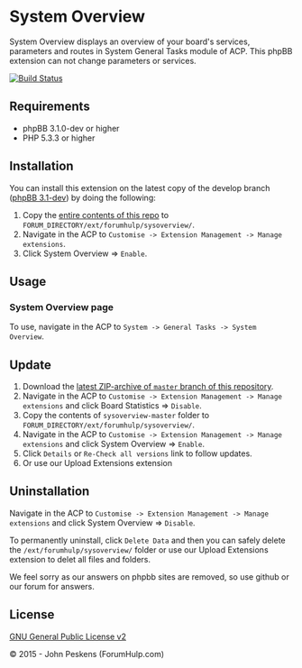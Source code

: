 System Overview
===============

System Overview displays an overview of your board's services, parameters and routes in System General Tasks module of ACP. This phpBB extension can not change parameters or services.

[![Build Status](https://travis-ci.org/ForumHulp/sysoverview.svg?branch=master)](https://travis-ci.org/ForumHulp/sysoverview)

## Requirements
* phpBB 3.1.0-dev or higher
* PHP 5.3.3 or higher

## Installation
You can install this extension on the latest copy of the develop branch ([phpBB 3.1-dev](https://github.com/phpbb/phpbb3)) by doing the following:

1. Copy the [entire contents of this repo](https://github.com/ForumHulp/sysoverview/archive/master.zip) to `FORUM_DIRECTORY/ext/forumhulp/sysoverview/`.
2. Navigate in the ACP to `Customise -> Extension Management -> Manage extensions`.
3. Click System Overview => `Enable`.

## Usage
### System Overview page
To use, navigate in the ACP to `System -> General Tasks -> System Overview`.


## Update
1. Download the [latest ZIP-archive of `master` branch of this repository](https://github.com/ForumHulp/sysoverview/archive/master.zip).
2. Navigate in the ACP to `Customise -> Extension Management -> Manage extensions` and click Board Statistics => `Disable`.
3. Copy the contents of `sysoverview-master` folder to `FORUM_DIRECTORY/ext/forumhulp/sysoverview/`.
4. Navigate in the ACP to `Customise -> Extension Management -> Manage extensions` and click System Overview => `Enable`.
5. Click `Details` or `Re-Check all versions` link to follow updates.
6. Or use our Upload Extensions extension

## Uninstallation
Navigate in the ACP to `Customise -> Extension Management -> Manage extensions` and click System Overview => `Disable`.

To permanently uninstall, click `Delete Data` and then you can safely delete the `/ext/forumhulp/sysoverview/` folder or use our Upload Extensions extension to delet all files and folders.

We feel sorry as our answers on phpbb sites are removed, so use github or our forum for answers.

## License
[GNU General Public License v2](http://opensource.org/licenses/GPL-2.0)

© 2015 - John Peskens (ForumHulp.com)
